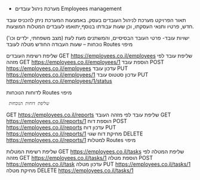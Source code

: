 - מערכת ניהול עובדים 
Employees management

תאור הפרויקט
מערכת לניהול העובדים בעסק.
באמצעות המערכת ניתן להכניס עובד חדש,  פרטיו ותנאי העסקתו, וכן שעות עבודתו
בנוסף,יתואמו לעובדים המטלות המוצעות.
 
ישויות 
עובד- פרטי העובד הבסיסיים, והמשתנים מעת לעת (מצב משפחתי, ילדים וכו')
נוכחות – שעות העבודה החודש 
מטלה
לעובד   Routes מיפוי

שליפת רשימת העובדים 
GET https://employees.co.il/employees
שליפת עובד לפי מזהה 
GET https://employees.co.il/employees/1
הוספת עובד
POST https://employees.co.il/employees
עדכון עובד
PUT https://employees.co.il/employees/1
עדכון סטטוס עובד
PUT https://employees.co.il/employees/1/status

לדוחות הנוכחות   Routes מיפוי

     שליפת דוחות הנוכחות 
GET https://employees.co.il/reports
שליפת עובד לפי מזהה העובד 
GET https://employees.co.il/reports/1
הוספת דוח 
POST https://employees.co.il/reports
עדכון דוח
PUT https://employees.co.il/reports/1
מחיקת דוח שגוי
DELETE https://employees.co.il/reports/1
למטלות   Routes מיפוי

שליפת רשימת המטלות 
GET https://employees.co.il/tasks
שליפת המטלה לפי מזהה 
GET https://employees.co.il/tasks/1
הוספת מטלה
POST https://employees.co.il/task
עדכון מטלה
PUT https://employees.co.il/tasks/1
מחיקת מטלה
DELETE https://employees.co.il/tasks/1


